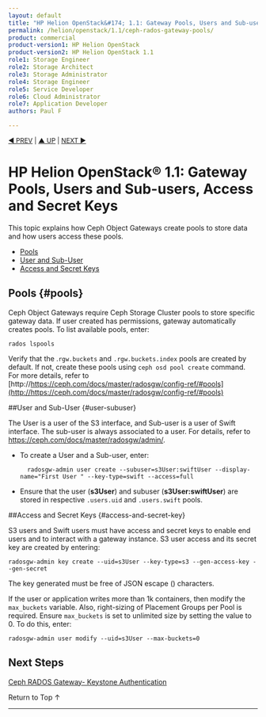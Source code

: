 ```yaml
---
layout: default
title: "HP Helion OpenStack&#174; 1.1: Gateway Pools, Users and Sub-users, Access and Secret Keys"
permalink: /helion/openstack/1.1/ceph-rados-gateway-pools/
product: commercial
product-version1: HP Helion OpenStack
product-version2: HP Helion OpenStack 1.1
role1: Storage Engineer
role2: Storage Architect 
role3: Storage Administrator 
role4: Storage Engineer
role5: Service Developer 
role6: Cloud Administrator 
role7: Application Developer 
authors: Paul F

---
```

<!--PUBLISHED-->


<script>

function PageRefresh {
onLoad="window.refresh"
}

PageRefresh();

</script>

<p style="font-size: small;"> <a href=" /helion/openstack/1.1/ceph-rados-gateway/">&#9664; PREV</a> | <a href=" /helion/openstack/1.1/services/ceph/">&#9650; UP</a> | <a href="/ /helion/openstack/1.1/ceph-rados-gateway-keystone-authentication/">NEXT &#9654;</a> </p> 


# HP Helion OpenStack&#174; 1.1: Gateway Pools, Users and Sub-users, Access and Secret Keys #

This topic explains how Ceph Object Gateways create pools to store data and how users access these pools.

* [Pools](#pools)
* [User and Sub-User](#user-subuser)
* [Access and Secret Keys](#access-and-secret-key)

## Pools {#pools}

Ceph Object Gateways require Ceph Storage Cluster pools to store specific gateway data. If user created has permissions, gateway automatically creates pools.
To list available pools, enter:

	rados lspools

Verify that the .`rgw.buckets` and `.rgw.buckets.index` pools are created by default. If not, create these pools using `ceph osd pool create` command. For more details, refer to [http://https://ceph.com/docs/master/radosgw/config-ref/#pools](http://https://ceph.com/docs/master/radosgw/config-ref/#pools)


##User and Sub-User {#user-subuser}

The User is a user of the S3 interface, and Sub-user is a user of Swift interface. The sub-user is always associated to a user. For details, refer to https://ceph.com/docs/master/radosgw/admin/. 

* To create a User and a Sub-user, enter:

		radosgw-admin user create --subuser=s3User:swiftUser --display-name="First User " --key-type=swift --access=full



* Ensure that the user (**s3User**) and subuser (**s3User:swiftUser**) are stored in respective `.users.uid` and `.users.swift` pools.



##Access and Secret Keys {#access-and-secret-key}

S3 users and Swift users must have access and secret keys to enable end users and to interact with a gateway instance. S3 user access and its secret key are created by entering:

	radosgw-admin key create --uid=s3User --key-type=s3 --gen-access-key --gen-secret



The key generated must be free of JSON escape (\) characters.

If the user or application writes more than 1k containers, then modify the `max_buckets` variable. Also, right-sizing of Placement Groups per Pool is required. Ensure `max_buckets` is set to unlimited size by setting the value to 0. To do this, enter:

	radosgw-admin user modify --uid=s3User --max-buckets=0



## Next Steps

[Ceph RADOS Gateway- Keystone Authentication](/helion/openstack/1.1/ceph-rados-gateway-keystone-authentication/)



<a href="#top" style="padding:14px 0px 14px 0px; text-decoration: none;"> Return to Top &#8593; </a>

---
